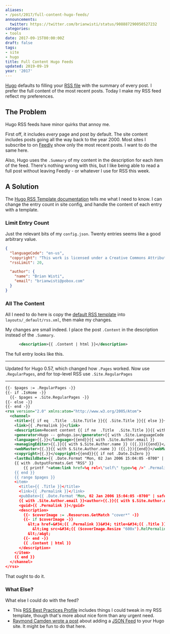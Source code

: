 ```yaml
---
aliases:
- /post/2017/full-content-hugo-feeds/
announcements:
  twitter: https://twitter.com/brianwisti/status/908887290050527232
categories:
- tools
date: 2017-09-15T00:00:00Z
draft: false
tags:
- site
- hugo
title: Full Content Hugo Feeds
updated: 2019-09-19
year: '2017'
---
```


[Hugo][] defaults to filling your [RSS file][] with the summary of every post. I prefer the full content of
the most recent posts. Today I make my RSS feed reflect my preferences.

[Hugo]: http://gohugo.io/
[RSS file]: /index.xml
<!--more-->

## The Problem

Hugo RSS feeds have minor quirks that annoy me.

First off, it includes *every* page and post by default. The site content includes posts going all the way
back to the year 2000. Most sites I subscribe to on [Feedly][] show only the most recent posts. I want to do
the same here.

Also, Hugo uses the `.Summary` of my content in the description for each item of the feed. There's nothing
wrong with this, but I like being able to read a full post without leaving Feedly - or whatever I use for RSS
this week.

[Feedly]: https://feedly.com/

## A Solution

The [Hugo RSS Template documentation][] tells me what I need to know. I can change the entry count in site
config, and handle the content of each entry with a template.

[Hugo RSS Template documentation]: https://gohugo.io/templates/rss/

### Limit Entry Count

Just the relevant bits of my `config.json`. Twenty entries seems like a good arbitrary value.

``` json
{
  "languageCode": "en-us",
  "copyright": "This work is licensed under a Creative Commons Attribution-ShareAlike 4.0 International License",
  "rssLimit": 20,

  "author": {
    "name": "Brian Wisti",
    "email": "brianwisti@pobox.com"
  }
}
```

### All The Content

All I need to do here is copy the [default RSS template][] into `layouts/_default/rss.xml`, then make my
changes.

[default RSS template]: https://gohugo.io/templates/rss/#the-embedded-rss-xml

My changes are small indeed. I place the post `.Content` in the description instead of the `.Summary`.

``` xml
      <description>{{ .Content | html }}</description>
```

The full entry looks like this.

****

Updated for Hugo 0.57, which changed how `.Pages` worked. Now use `.RegularPages`, and for
top-level RSS use `.Site.RegularPages`

****

``` xml
{{- $pages := .RegularPages -}}
{{- if .IsHome -}}
  {{- $pages = .Site.RegularPages -}}
{{- else -}}
{{- end -}}
<rss version="2.0" xmlns:atom="http://www.w3.org/2005/Atom">
  <channel>
    <title>{{ if eq  .Title  .Site.Title }}{{ .Site.Title }}{{ else }}{{ with .Title }}{{.}} on {{ end }}{{ .Site.Title }}{{ end }}</title>
    <link>{{ .Permalink }}</link>
    <description>Recent content {{ if ne  .Title  .Site.Title }}{{ with .Title }}in {{.}} {{ end }}{{ end }}on {{ .Site.Title }}</description>
    <generator>Hugo -- gohugo.io</generator>{{ with .Site.LanguageCode }}
    <language>{{.}}</language>{{end}}{{ with .Site.Author.email }}
    <managingEditor>{{.}}{{ with $.Site.Author.name }} ({{.}}){{end}}</managingEditor>{{end}}{{ with .Site.Author.email }}
    <webMaster>{{.}}{{ with $.Site.Author.name }} ({{.}}){{end}}</webMaster>{{end}}{{ with .Site.Copyright }}
    <copyright>{{.}}</copyright>{{end}}{{ if not .Date.IsZero }}
    <lastBuildDate>{{ .Date.Format "Mon, 02 Jan 2006 15:04:05 -0700" | safeHTML }}</lastBuildDate>{{ end }}
    {{ with .OutputFormats.Get "RSS" }}
        {{ printf "<atom:link href=%q rel=\"self\" type=%q />" .Permalink .MediaType | safeHTML }}
    {{ end }}
    {{ range $pages }}
    <item>
      <title>{{ .Title }}</title>
      <link>{{ .Permalink }}</link>
      <pubDate>{{ .Date.Format "Mon, 02 Jan 2006 15:04:05 -0700" | safeHTML }}</pubDate>
      {{ with .Site.Author.email }}<author>{{.}}{{ with $.Site.Author.name }} ({{.}}){{end}}</author>{{end}}
      <guid>{{ .Permalink }}</guid>
      <description>
        {{- $coverImage := .Resources.GetMatch "cover*" -}}
        {{- if $coverImage -}}
          &lt;a href=&#34;{{ .Permalink }}&#34; title=&#34;{{ .Title }}&#34;&gt;
            &lt;img src=&#34;{{ ($coverImage.Resize "600x").RelPermalink }}&#34; alt=&#34;{{ .Title }}&#34;&gt;
          &lt;/a&gt;
        {{- end -}}
        {{ .Content | html }}
      </description>
    </item>
    {{ end }}
  </channel>
</rss>
```

That ought to do it.

### What Else?

What else I could do with the feed?

* This [RSS Best Practices Profile][] includes things I could tweak in my RSS template, though that's more about
  nice form than any urgent need.
* [Raymond Camden wrote a post][] about adding a [JSON Feed][] to your Hugo site. It might be fun to do that
  here.

[Raymond Camden wrote a post]: https://www.raymondcamden.com/2017/05/18/creating-a-json-feed-for-hugo/
[RSS Best Practices Profile]: http://www.rssboard.org/rss-profile
[JSON Feed]: https://jsonfeed.org/

